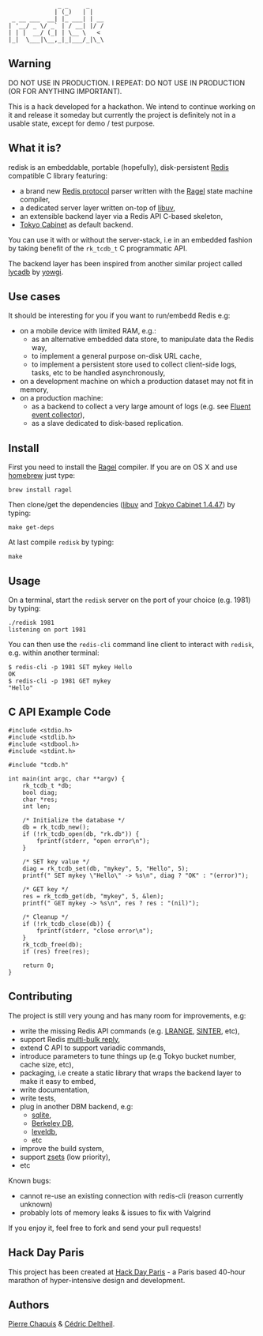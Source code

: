                   _ _     _    
                 | (_)   | |   
     _ __ ___  __| |_ ___| | __
    | '__/ _ \/ _` | / __| |/ /
    | | |  __/ (_| | \__ \   < 
    |_|  \___|\__,_|_|___/_|\_\
                           

## Warning

DO NOT USE IN PRODUCTION. I REPEAT: DO NOT USE IN PRODUCTION (OR FOR ANYTHING IMPORTANT).

This is a hack developed for a hackathon. We intend to continue working on it and release it someday but currently the project is definitely not in a usable state, except for demo / test purpose.

## What it is?

redisk is an embeddable, portable (hopefully), disk-persistent [Redis](http://redis.io/) compatible C library
featuring:

* a brand new [Redis protocol](http://redis.io/topics/protocol) parser written with the [Ragel](http://www.complang.org/ragel/) state machine compiler,
* a dedicated server layer written on-top of [libuv](https://github.com/joyent/libuv),
* an extensible backend layer via a Redis API C-based skeleton,
* [Tokyo Cabinet](http://fallabs.com/tokyocabinet/) as default backend.

You can use it with or without the server-stack, i.e in an embedded fashion by
taking benefit of the `rk_tcdb_t` C programmatic API.

The backend layer has been inspired from another similar project called [lycadb](https://github.com/nicolasff/lycadb) by [yowgi](http://twitter.com/yowgi).

## Use cases

It should be interesting for you if you want to run/embedd Redis e.g:

* on a mobile device with limited RAM, e.g.:
  * as an alternative embedded data store, to manipulate data the Redis way,
  * to implement a general purpose on-disk URL cache,
  * to implement a persistent store used to collect client-side logs, tasks, etc to be handled asynchronously,
* on a development machine on which a production dataset may not fit in memory,
* on a production machine:
  * as a backend to collect a very large amount of logs (e.g. see [Fluent event collector](http://fluentd.org/doc/overview.html)),
  * as a slave dedicated to disk-based replication.

## Install

First you need to install the [Ragel](http://www.complang.org/ragel/) compiler. If you are on OS X and use [homebrew](https://github.com/mxcl/homebrew) just type:

    brew install ragel
    
Then clone/get the dependencies ([libuv](https://github.com/joyent/libuv) and [Tokyo Cabinet 1.4.47](http://fallabs.com/tokyocabinet/)) by typing:

    make get-deps
    
At last compile `redisk` by typing:

    make
    
## Usage

On a terminal, start the `redisk` server on the port of your choice (e.g. 1981) by typing:

    ./redisk 1981
    listening on port 1981
    
You can then use the `redis-cli` command line client to interact with `redisk`, e.g. within another terminal:

    $ redis-cli -p 1981 SET mykey Hello
    OK
    $ redis-cli -p 1981 GET mykey
    "Hello"

## C API Example Code

    #include <stdio.h>
    #include <stdlib.h>
    #include <stdbool.h>
    #include <stdint.h>
    
    #include "tcdb.h"
    
    int main(int argc, char **argv) {
        rk_tcdb_t *db;
        bool diag;
        char *res;
        int len;
        
        /* Initialize the database */
        db = rk_tcdb_new();
        if (!rk_tcdb_open(db, "rk.db")) {
            fprintf(stderr, "open error\n");
        }
        
        /* SET key value */
        diag = rk_tcdb_set(db, "mykey", 5, "Hello", 5);
        printf(" SET mykey \"Hello\" -> %s\n", diag ? "OK" : "(error)");
        
        /* GET key */
        res = rk_tcdb_get(db, "mykey", 5, &len);
        printf(" GET mykey -> %s\n", res ? res : "(nil)");
        
        /* Cleanup */
        if (!rk_tcdb_close(db)) {
            fprintf(stderr, "close error\n");
        }
        rk_tcdb_free(db);
        if (res) free(res);
        
        return 0;
    }

## Contributing

The project is still very young and has many room for improvements, e.g:

* write the missing Redis API commands (e.g. [LRANGE](http://redis.io/commands/lrange), [SINTER](http://redis.io/commands/sinter), etc),
* support Redis [multi-bulk reply](http://redis.io/topics/protocol#multi-bulk-reply),
* extend C API to support variadic commands,
* introduce parameters to tune things up (e.g Tokyo bucket number, cache size, etc),
* packaging, i.e create a static library that wraps the backend layer to make it easy to embed,
* write documentation,
* write tests,
* plug in another DBM backend, e.g:
  * [sqlite](http://www.sqlite.org/),
  * [Berkeley DB](http://www.oracle.com/technology/products/berkeley-db),
  * [leveldb](http://code.google.com/p/leveldb/),
  * etc
* improve the build system,
* support [zsets](http://redis.io/commands#sorted_set) (low priority),
* etc

Known bugs:

* cannot re-use an existing connection with redis-cli (reason currently unknown)
* probably lots of memory leaks & issues to fix with Valgrind

If you enjoy it, feel free to fork and send your pull requests!

## Hack Day Paris

This project has been created at [Hack Day Paris](http://hackdayparis.org/) - a Paris based 40-hour marathon of hyper-intensive design and development.

## Authors

[Pierre Chapuis](http://twitter.com/pchapuis) & [Cédric Deltheil](http://about.me/deltheil).
